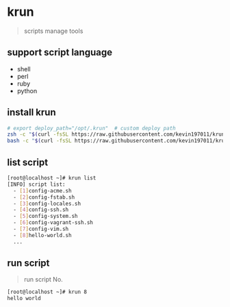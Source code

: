 # krun

> scripts manage tools

## support script language

- shell
- perl
- ruby
- python

## install krun

```bash
# export deploy_path="/opt/.krun"  # custom deploy path
zsh -c "$(curl -fsSL https://raw.githubusercontent.com/kevin197011/krun/main/deploy.sh)" # zsh
bash -c "$(curl -fsSL https://raw.githubusercontent.com/kevin197011/krun/main/deploy.sh)" # bash

```

## list script

```bash
[root@localhost ~]# krun list
[INFO] script list:
  - [1]config-acme.sh
  - [2]config-fstab.sh
  - [3]config-locales.sh
  - [4]config-ssh.sh
  - [5]config-system.sh
  - [6]config-vagrant-ssh.sh
  - [7]config-vim.sh
  - [8]hello-world.sh
  ...
```

## run script

> run script No.

```bash
[root@localhost ~]# krun 8
hello world
```
